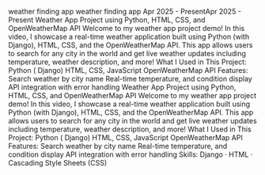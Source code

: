 
weather finding app
weather finding app
Apr 2025 - PresentApr 2025 - Present
Weather App Project using Python, HTML, CSS, and OpenWeatherMap API 
Welcome to my weather app project demo! In this video, I showcase a real-time weather application built using Python (with Django), HTML, CSS, and the OpenWeatherMap API. This app allows users to search for any city in the world and get live weather updates including temperature, weather description, and more!
 What I Used in This Project:
 Python ( Django)
 HTML, CSS, JavaScript
 OpenWeatherMap API
Features:
 Search weather by city name
 Real-time temperature, and condition display
 API integration with error handling
Weather App Project using Python, HTML, CSS, and OpenWeatherMap API Welcome to my weather app project demo! In this video, I showcase a real-time weather application built using Python (with Django), HTML, CSS, and the OpenWeatherMap API. This app allows users to search for any city in the world and get live weather updates including temperature, weather description, and more! What I Used in This Project: Python ( Django) HTML, CSS, JavaScript OpenWeatherMap API Features: Search weather by city name Real-time temperature, and condition display API integration with error handling
Skills: Django · HTML · Cascading Style Sheets (CSS)
